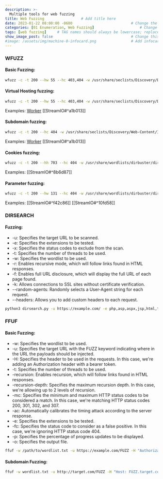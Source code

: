 ```yaml
---
description: >-
  Multiple tools for web fuzzing
title: Web Fuzzing                 # Add title here
date: 2023-01-22 08:00:00 -0600                           # Change the date to match completion date
categories: [01 Enumeration, Web Fuzzing]                     # Change Templates to Writeup
tags: [web fuzzing]     # TAG names should always be lowercase; replace template with writeup, and add relevant tags
show_image_post: false                                    # Change this to true
#image: /assets/img/machine-0-infocard.png                # Add infocard image here for post preview image
---
```

### WFUZZ

#### Basic Fuzzing:
```bash
wfuzz -c -t 200 --hw 55 --hc 403,404 -w /usr/share/seclists/Discovery/DNS/subdomains-top1million-110000.txt -u http://worker.htb/FUZZ
```

#### Virtual Hosting fuzzing:
```bash
wfuzz -c -t 200 --hw 55 --hc 403,404 -w /usr/share/seclists/Discovery/DNS/subdomains-top1million-110000.txt -H 'Host: FUZZ.worker.htb' -u http://worker.htb/
```
Examples:
[Worker](https://shuciran.github.io/posts/Worker/#fnref:web-fuzzing-subdomain)
[[StreamIO#^a1b013]]

#### Subdomain fuzzing:
```bash
wfuzz -c -t 200 --hc 404 -w /usr/share/seclists/Discovery/Web-Content/IIS.fuzz.txt -u http://10.10.10.203/FUZZ
```
Examples:
[Worker](https://shuciran.github.io/posts/Worker/#fnref:web-fuzzing)
[[StreamIO#^a1b013]]

#### Cookies fuzzing:
```bash
wfuzz -c -t 200 --hh 703 --hc 404 -w /usr/share/wordlists/dirbuster/directory-list-2.3-medium.txt -b 'PHPSESSID=b4l3qrn1urotb80r5qbsvmrpge' -u https://streamio.htb/FUZZ
```
Examples:
[[StreamIO#^8b6d87]]

#### Parameter fuzzing:
```bash
wfuzz -c -t 200 --hw 131 --hc 404 -w /usr/share/wordlists/dirbuster/directory-list-2.3-medium.txt -b 'PHPSESSID=b4l3qrn1urotb80r5qbsvmrpge' -u https://streamio.htb/admin/\\?FUZZ=
```
Examples:
[[StreamIO#^f42c86]]
[[StreamIO#^10fd58]]

### DIRSEARCH

#### Fuzzing:
- -u: Specifies the target URL to be scanned.
- -e: Specifies the extensions to be tested.
- -x: Specifies the status codes to exclude from the scan.
- -t: Specifies the number of threads to be used.
- -w: Specifies the wordlist to be used.
- -r: Enables recursive mode, which will follow links found in HTML responses.
- -f: Enables full URL disclosure, which will display the full URL of each page found.
- -k: Allows connections to SSL sites without certificate verification.
- --random-agents: Randomly selects a User-Agent string for each request.
- --headers: Allows you to add custom headers to each request.

```bash
python3 dirsearch.py -u https://example.com/ -e php,asp,aspx,jsp,html,txt -x 403,404 -t 50 -w /path/to/wordlist.txt -r -f -k --random-agents --headers 'User-Agent: Mozilla/5.0 (Windows NT 10.0; Win64; x64) AppleWebKit/537.36 (KHTML, like Gecko) Chrome/58.0.3029.110 Safari/537.3'

```
### FFUF

#### Basic Fuzzing:
- -w: Specifies the wordlist to be used.
- -u: Specifies the target URL with the FUZZ keyword indicating where in the URL the payloads should be injected.
- -H: Specifies the header to be used in the requests. In this case, we're adding an Authorization header with a bearer token.
- -t: Specifies the number of threads to be used.
- -recursion: Enables recursion, which will follow links found in HTML responses.
- -recursion-depth: Specifies the maximum recursion depth. In this case, we're allowing up to 2 levels of recursion.
- -mc: Specifies the minimum and maximum HTTP status codes to be considered a match. 
     In this case, we're matching HTTP status codes 200, 301, 302, and 307.
- -ac: Automatically calibrates the timing attack according to the server response.
- -e: Specifies the extensions to be tested.
- -fc: Specifies the status code to consider as a false positive. In this case, we're ignoring HTTP status code 404.
- -p: Specifies the percentage of progress updates to be displayed.
- -o: Specifies the output file.
```bash
ffuf -w /path/to/wordlist.txt -u https://example.com/FUZZ -H "Authorization: Bearer 123456789" -t 100 -recursion -recursion-depth 2 -mc 200,301,302,307 -ac -e .php,.txt,.html -fc 404 -p 0.5 -o output.html
```
#### Subdomain Fuzzing:
```bash
ffuf -w wordlist.txt -u http://target.com/FUZZ -H "Host: FUZZ.target.com" -fs 4242
```
